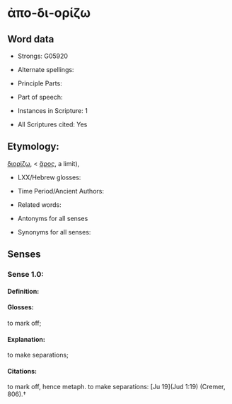 # ἀπο-δι-ορίζω

<!-- Status: S2=NeedsEdits -->
<!-- Lexica used for edits:   -->

## Word data

* Strongs: G05920

* Alternate spellings:



* Principle Parts: 


* Part of speech: 


* Instances in Scripture: 1

* All Scriptures cited: Yes

## Etymology: 

[διορίζω](), < [ἅρος](), a limit),

* LXX/Hebrew glosses: 


* Time Period/Ancient Authors: 


* Related words: 

* Antonyms for all senses

* Synonyms for all senses: 


## Senses 


### Sense  1.0: 

#### Definition: 

#### Glosses: 

to mark off; 

#### Explanation: 

to make separations; 

#### Citations: 

to mark off, hence metaph. to make separations: [Ju 19](Jud 1:19) (Cremer, 806).†
